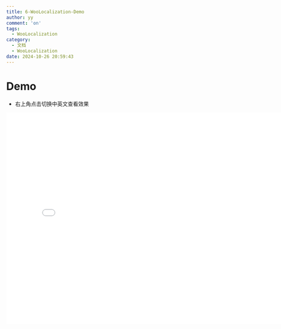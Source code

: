 ```yaml
---
title: 6-WooLocalization-Demo
author: yy
comment: 'on'
tags:
  - WooLocalization
category:
  - 文档
  - WooLocalization
date: 2024-10-26 20:59:43
---
```



# Demo
* 右上角点击切换中英文查看效果
<p>
    <div style="width:720px; height:512px;border:none;text-align:center">
		<iframe allowtransparency="yes" frameborder="0" width="110%" height="110%" src="/Webs/WooLocalization_Webgl/index.html"/>
	</div>
</p>